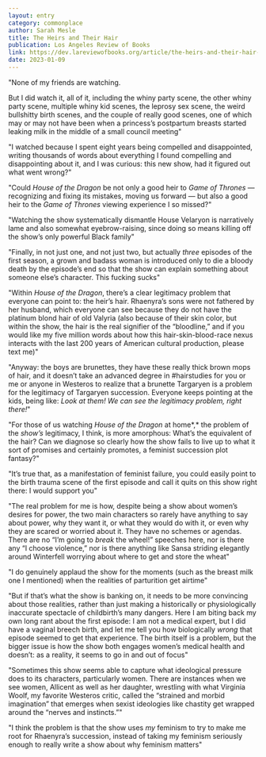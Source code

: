 ```yaml
---
layout: entry
category: commonplace
author: Sarah Mesle
title: The Heirs and Their Hair
publication: Los Angeles Review of Books
link: https://dev.lareviewofbooks.org/article/the-heirs-and-their-hair-on-house-of-the-dragon/
date: 2023-01-09
---
```


"None of my friends are watching.

But I did watch it, all of it, including the whiny party scene, the other whiny party scene, multiple whiny kid scenes, the leprosy sex scene, the weird bullshitty birth scenes, and the couple of really good scenes, one of which may or may not have been when a princess’s postpartum breasts started leaking milk in the middle of a small council meeting"

"I watched because I spent eight years being compelled and disappointed, writing thousands of words about everything I found compelling and disappointing about it, and I was curious: this new show, had it figured out what went wrong?"

"Could *House of the Dragon* be not only a good heir to *Game of Thrones* — recognizing and fixing its mistakes, moving us forward — but also a good heir to the *Game of Thrones* viewing experience I so missed?"

"Watching the show systematically dismantle House Velaryon is narratively lame and also somewhat eyebrow-raising, since doing so means killing off the show’s only powerful Black family"

"Finally, in not just one, and not just two, but actually *three* episodes of the first season, a grown and badass woman is introduced only to die a bloody death by the episode’s end so that the show can explain something about someone else’s character. This fucking sucks"

"Within *House of the Dragon*, there’s a clear legitimacy problem that everyone can point to: the heir’s hair. Rhaenyra’s sons were not fathered by her husband, which everyone can see because they do not have the platinum blond hair of old Valyria (also because of their skin color, but within the show, the hair is the real signifier of the “bloodline,” and if you would like my five million words about how this hair-skin-blood-race nexus interacts with the last 200 years of American cultural production, please text me)"

"Anyway: the boys are brunettes, they have these really thick brown mops of hair, and it doesn’t take an advanced degree in #hairstudies for you or me or anyone in Westeros to realize that a brunette Targaryen is a problem for the legitimacy of Targaryen succession. Everyone keeps pointing at the kids, being like: *Look at them! We can see the legitimacy problem, right there!*"

"For those of us watching *House of the Dragon* at home*,* the problem of the *show’s* legitimacy, I think, is more amorphous: What’s the equivalent of the hair? Can we diagnose so clearly how the show fails to live up to what it sort of promises and certainly promotes, a feminist succession plot fantasy?"

"It’s true that, as a manifestation of feminist failure, you could easily point to the birth trauma scene of the first episode and call it quits on this show right there: I would support you"

"The real problem for me is how, despite being a show about women’s desires for power, the two main characters so rarely have anything to say about power, why they want it, or what they would do with it, or even why they are scared or worried about it. They have no schemes or agendas. There are no “I’m going to *break* the wheel!” speeches here, nor is there any “I choose violence,” nor is there anything like Sansa striding elegantly around Winterfell worrying about where to get and store the wheat"

"I do genuinely applaud the show for the moments (such as the breast milk one I mentioned) when the realities of parturition get airtime"

"But if that’s what the show is banking on, it needs to be more convincing about those realities, rather than just making a historically or physiologically inaccurate spectacle of childbirth’s many dangers. Here I am biting back my own long rant about the first episode: I am not a medical expert, but I did have a vaginal breech birth, and let me tell you how biologically *wrong* that episode seemed to get that experience. The birth itself is a problem, but the bigger issue is how the show both engages women’s medical health and doesn’t: as a reality, it seems to go in and out of focus"

"Sometimes this show seems able to capture what ideological pressure does to its characters, particularly women. There are instances when we see women, Allicent as well as her daughter, wrestling with what Virginia Woolf, my favorite Westeros critic, called the “strained and morbid imagination” that emerges when sexist ideologies like chastity get wrapped around the “nerves and instincts.”"

"I think the problem is that the show uses *my* feminism to try to make me root for Rhaenyra’s succession, instead of taking my feminism seriously enough to really write a show about why feminism matters"
